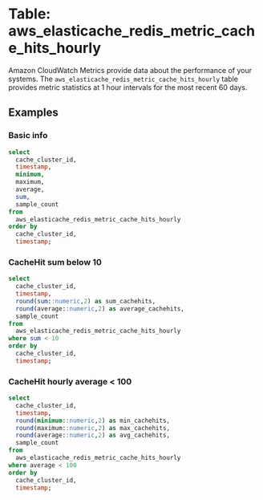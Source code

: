 # Table: aws_elasticache_redis_metric_cache_hits_hourly

Amazon CloudWatch Metrics provide data about the performance of your systems. The `aws_elasticache_redis_metric_cache_hits_hourly` table provides metric statistics at 1 hour intervals for the most recent 60 days.

## Examples

### Basic info

```sql
select
  cache_cluster_id,
  timestamp,
  minimum,
  maximum,
  average,
  sum,
  sample_count
from
  aws_elasticache_redis_metric_cache_hits_hourly
order by
  cache_cluster_id,
  timestamp;
```

### CacheHit sum below 10 

```sql
select
  cache_cluster_id,
  timestamp,
  round(sum::numeric,2) as sum_cachehits,
  round(average::numeric,2) as average_cachehits,
  sample_count
from
  aws_elasticache_redis_metric_cache_hits_hourly
where sum < 10
order by
  cache_cluster_id,
  timestamp;
```

### CacheHit hourly average < 100

```sql
select
  cache_cluster_id,
  timestamp,
  round(minimum::numeric,2) as min_cachehits,
  round(maximum::numeric,2) as max_cachehits,
  round(average::numeric,2) as avg_cachehits,
  sample_count
from
  aws_elasticache_redis_metric_cache_hits_hourly
where average < 100
order by
  cache_cluster_id,
  timestamp;
```